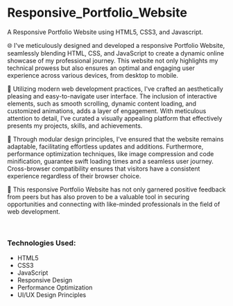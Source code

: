 # Responsive_Portfolio_Website
A Responsive Portfolio Website using HTML5, CSS3, and Javascript.
<p>
🌐 I've meticulously designed and developed a responsive Portfolio Website, seamlessly blending HTML, CSS, and JavaScript to create a dynamic online showcase of my professional journey. This website not only highlights my technical prowess but also ensures an optimal and engaging user experience across various devices, from desktop to mobile.
</p>
<p>
🎨 Utilizing modern web development practices, I've crafted an aesthetically pleasing and easy-to-navigate user interface. The inclusion of interactive elements, such as smooth scrolling, dynamic content loading, and customized animations, adds a layer of engagement. With meticulous attention to detail, I've curated a visually appealing platform that effectively presents my projects, skills, and achievements.
</p>
<p>
🧩 Through modular design principles, I've ensured that the website remains adaptable, facilitating effortless updates and additions. Furthermore, performance optimization techniques, like image compression and code minification, guarantee swift loading times and a seamless user journey. Cross-browser compatibility ensures that visitors have a consistent experience regardless of their browser choice.
</p>
<p>
🚀 This responsive Portfolio Website has not only garnered positive feedback from peers but has also proven to be a valuable tool in securing opportunities and connecting with like-minded professionals in the field of web development.
</p>
<br>
<h3>Technologies Used:</h3>
<ul>
<li>HTML5</li>
<li>CSS3</li>
<li>JavaScript</li>
<li>Responsive Design</li>
<li>Performance Optimization</li>
<li>UI/UX Design Principles</li>
</ul>

